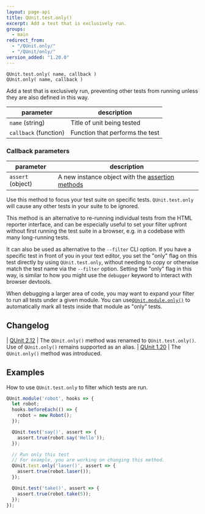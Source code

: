 ```yaml
---
layout: page-api
title: QUnit.test.only()
excerpt: Add a test that is exclusively run.
groups:
  - main
redirect_from:
  - "/QUnit.only/"
  - "/QUnit/only/"
version_added: "1.20.0"
---
```


`QUnit.test.only( name, callback )`<br>
`QUnit.only( name, callback )`

Add a test that is exclusively run, preventing other tests from running unless they are also defined in this way.

| parameter | description |
|-----------|-------------|
| `name` (string) | Title of unit being tested |
| `callback` (function) | Function that performs the test |

### Callback parameters

| parameter | description |
|-----------|-------------|
| `assert` (object) | A new instance object with the [assertion methods](../assert/index.md) |

Use this method to focus your test suite on specific tests. `QUnit.test.only` will cause any other tests in your suite to be ignored.

This method is an alternative to re-running individual tests from the HTML reporter interface, and can be especially useful to set your filter upfront without first running the test suite in a browser, e.g. in a codebase with many long-running tests.

It can also be used as alternative to the `--filter` CLI option. If you have a specific test in front of you in your text editor, you set the "only" flag on this test directly by using `QUnit.test.only`, without needing to copy or otherwise match the test name via the `--filter` option. Setting the "only" flag in this way, is similar to how you might use the `debugger` keyword to interact with browser devtools.

When debugging a larger area of code, you may want to expand your filter to run all tests under a given module. You can use[`QUnit.module.only()`](./module.md) to automatically mark all tests inside that module as "only" tests.

## Changelog

| [QUnit 2.12](https://github.com/qunitjs/qunit/releases/tag/2.12.0) | The `QUnit.only()` method was renamed to `QUnit.test.only()`.<br/>Use of `QUnit.only()` remains supported as an alias.
| [QUnit 1.20](https://github.com/qunitjs/qunit/releases/tag/1.20.0) | The `QUnit.only()` method was introduced.

## Examples

How to use `QUnit.test.only` to filter which tests are run.

```js
QUnit.module('robot', hooks => {
  let robot;
  hooks.beforeEach(() => {
    robot = new Robot();
  });

  QUnit.test('say()', assert => {
    assert.true(robot.say('Hello'));
  });

  // Run only this test
  // For example, you are working on changing this method.
  QUnit.test.only('laser()', assert => {
    assert.true(robot.laser());
  });

  QUnit.test('take()', assert => {
    assert.true(robot.take(5));
  });
});
```

